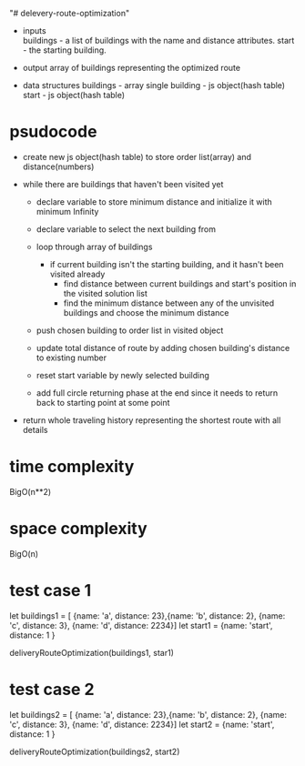 "# delevery-route-optimization" 

- inputs  
buildings - a list of buildings with the name and distance attributes.
start - the starting building.

- output
array of buildings representing the optimized route

- data structures
buildings - array
single building - js object(hash table)
start - js object(hash table)

# psudocode

- create new js object(hash table) to store order list(array) and distance(numbers)
- while there are buildings that haven't been visited yet
	- declare variable to store minimum distance and initialize it with minimum  Infinity
	- declare variable to select the next building from

    - loop through array of buildings
       - if current building isn't the starting building, and it hasn't been visited already 
         	- find distance between current buildings and start's position in the visited solution list  
         	- find the minimum distance between any of the unvisited buildings and choose the minimum distance       
    - push chosen building to order list in visited object 	 
    - update total distance of route by adding chosen building's distance to existing number
    - reset start variable by newly selected building 
    - add full circle returning phase at the end since it needs to return back to starting point at some point

- return whole traveling history representing the shortest route with all details 



#  time complexity 
BigO(n**2)
# space complexity 
BigO(n)


# test case 1
let buildings1 = [ {name: 'a', distance: 23},{name: 'b', distance: 2}, {name: 'c', distance: 3}, {name: 'd', distance: 2234}]
let start1 = {name: 'start', distance: 1 }

deliveryRouteOptimization(buildings1, star1)


# test case 2

let buildings2 = [ {name: 'a', distance: 23},{name: 'b', distance: 2}, {name: 'c', distance: 3}, {name: 'd', distance: 2234}]
let start2 = {name: 'start', distance: 1 }

deliveryRouteOptimization(buildings2, start2)

